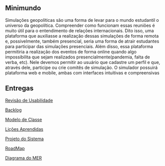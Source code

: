 <h2> Minimundo </h2>
  Simulações geopolíticas são uma forma de levar para o mundo estudantil
o universo da geopolítica. Compreender como funcionam essas reuniões é
muito útil para o entendimento de relações internacionais. Dito isso, uma
plataforma que auxiliasse a realização dessas simulações de forma remota
e, possivelmente, também presencial, seria uma forma de atrair
estudantes para participar das simulações presenciais. Além disso, essa
plataforma permitiria a realização dos eventos de forma online quando
algo impossibilita que sejam realizados presencialmente(pandemia, falta
de verba, etc). Nele devemos permitir ao usuário que cadastre um perfil e
que, através dele, participe ou crie comitês de simulação. O simulador
possuirá plataforma web e mobile, ambas com interfaces intuitivas e
compreensivas

<h2> Entregas </h2>
  
  <a href="https://drive.google.com/file/d/1GWJANBPGYtUjcNVaoHsX1fAiK5qULI3P/view">Revisão de Usabilidade</a>

  <a href="https://drive.google.com/file/d/13mpWNJk8OvqijeLolXCm486PlOyxjiSw/view">Backlog</a>

  <a href="https://drive.google.com/file/d/1lq6KaCw5lvFdJp4dmsKpWj_jiS9ZANfc/view">Modelo de Classe</a>

  <a href="https://drive.google.com/file/d/1QJ6lwunyRaUk2giOciTwTewn34al7yB0/view">Lições Aprendidas</a>

  <a href="https://drive.google.com/file/d/1potXD0ODxbXHvSjgkgXuB8jKELcZbn5f/view">Projeto do Sistema</a>
  
  <a href="https://drive.google.com/file/d/1tClSiA9WvnwgOCeqtJgG8VcCUXulH3xt/view?usp=sharing">RoadMap</a>
  
  <a href="https://drive.google.com/file/d/1wWN_00gjaTHxjQlhVm4kO_278qyUztd2/view?usp=sharing">Diagrama do MER</a>
  
  
  
  

